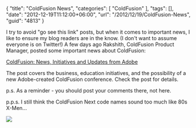 {
	"title": "ColdFusion News",
	"categories": [
		"ColdFusion"
	],
	"tags": [],
	"date": "2012-12-19T11:12:00+06:00",
	"url": "/2012/12/19/ColdFusion-News",
	"guid": "4813"
}

I try to avoid "go see this link" posts, but when it comes to important news, I like to ensure my blog readers are in the know. (I don't want to assume everyone is on Twitter!) A few days ago Rakshith, ColdFusion Product Manager, posted some important news about ColdFusion:

<a href="http://blogs.coldfusion.com/post.cfm/coldfusion-news-initiatives-and-updates-from-adobe">ColdFusion: News, Initiatives and Updates from Adobe</a>

The post covers the business, education initiatives, and the possibility of a new Adobe-created ColdFusion conference. Check the post for details. 

p.s. As a reminder - you should post your comments there, not here.

p.p.s. I still think the ColdFusion Next code names sound too much like 80s X-Men...

<img src="http://www.raymondcamden.com/images/200px-Debut_of_Dazzler.jpg" />